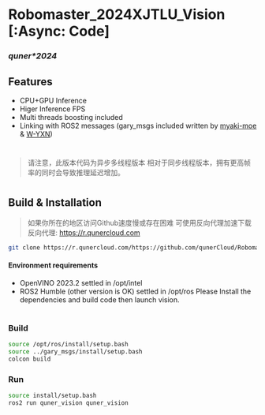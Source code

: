 # Robomaster_2024XJTLU_Vision [:Async: Code]
### _quner*2024_

## Features
- CPU+GPU Inference
- Higer Inference FPS
- Multi threads boosting included
- Linking with ROS2 messages (gary_msgs included written by [myaki-moe](https://github.com/myaki-moe) & [W-YXN](https://github.com/W-YXN))
#

> 请注意，此版本代码为异步多线程版本
> 相对于同步线程版本，拥有更高帧率的同时会导致推理延迟增加。

#

## Build & Installation
> 如果你所在的地区访问Github速度慢或存在困难
> 可使用反向代理加速下载
> 反向代理: https://r.qunercloud.com
> 
```sh
git clone https://r.qunercloud.com/https://github.com/qunerCloud/Robomaster_2024_XJTLU_Vision.git
```
>
#### Environment requirements
- OpenVINO 2023.2  settled in /opt/intel
- ROS2 Humble (other version is OK)  settled in /opt/ros
Please Install the dependencies and build code then launch vision.
#
### Build
```sh
source /opt/ros/install/setup.bash
source ../gary_msgs/install/setup.bash
colcon build
```
### Run
```sh
source install/setup.bash
ros2 run quner_vision quner_vision
```
